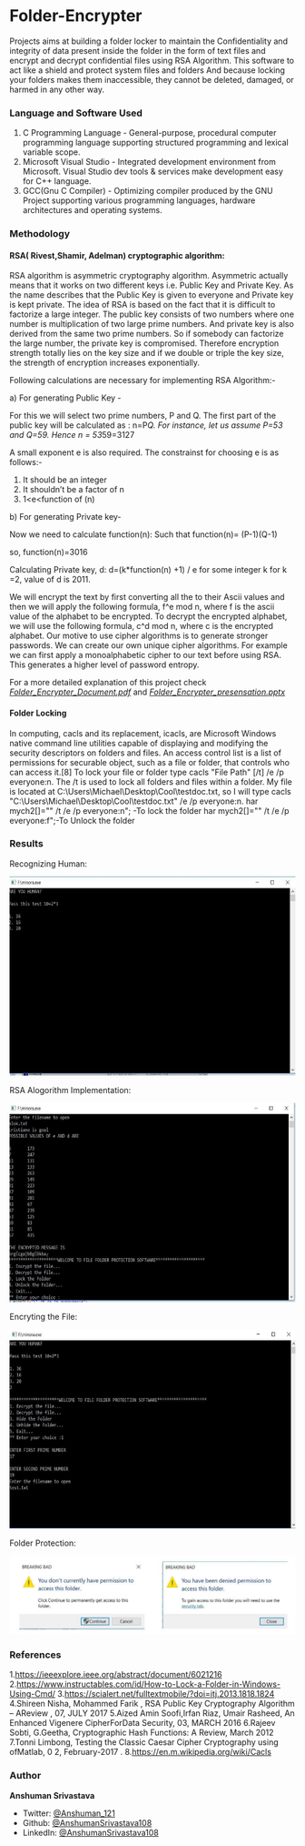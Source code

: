 # Folder-Encrypter

Projects aims at building a folder locker to maintain the Confidentiality and integrity of data present inside the folder in the form of text files and encrypt and decrypt confidential files using RSA Algorithm. This software to act like a shield and protect system files and folders And because locking your folders makes them inaccessible, they cannot be deleted, damaged, or harmed in any other way.

### Language and Software Used

1. C Programming Language - General-purpose, procedural computer programming language supporting structured programming and lexical variable scope.
2. Microsoft Visual Studio - Integrated development environment from Microsoft. Visual Studio dev tools & services make development easy for C++ language.
3. GCC(Gnu C Compiler) - Optimizing compiler produced by the GNU Project supporting various programming languages, hardware architectures and operating systems.

### Methodology

#### RSA( Rivest,Shamir, Adelman) cryptographic algorithm:

RSA algorithm is asymmetric cryptography algorithm. Asymmetric actually means that it works on two different keys i.e. Public Key and Private Key. As the name describes that the Public Key is given to everyone and Private key is kept private. The idea of RSA is based on the fact that it is difficult to factorize a large integer. The public key consists of two numbers where one number is multiplication of two large prime numbers. And private key is also derived from the same two prime numbers. So if somebody can factorize the large number, the private key is compromised. Therefore encryption strength totally lies on the key size and if we double or triple the key size, the strength of encryption increases exponentially.

Following calculations are necessary for implementing RSA Algorithm:-

a) For generating Public Key -

For this we will select two prime numbers, P and Q. The first part of the public key will be calculated as : n=P*Q. For instance, let us assume P=53 and Q=59. Hence n = 53*59=3127

A small exponent e is also required. The constrainst for choosing e is as follows:-

1. It should be an integer 
2. It shouldn’t be a factor of n 
3. 1<e<function of (n)

b) For generating Private key-

Now we need to calculate function(n): Such that function(n)= (P-1)(Q-1)

so, function(n)=3016

Calculating Private key, d: d=(k*function(n) +1) / e for some integer k for k =2, value of d is 2011.

We will encrypt the text by first converting all the to their Ascii values and then we will apply the following formula, f^e mod n, where f is the ascii value of the alphabet to be encrypted. To decrypt the encrypted alphabet, we will use the following formula, c^d mod n, where c is the encrypted alphabet. Our motive to use cipher algorithms is to generate stronger passwords. We can create our own unique cipher algorithms. For example we can first apply a monoalphabetic cipher to our text before using RSA. This generates a higher level of password entropy.

For a more detailed explanation of this project check [*Folder_Encrypter_Document.pdf*](https://github.com/AnshumanSrivastava108/Real-Time-Drowsiness-Detection-System/blob/main/Real_Time_Drowsiness_Detection_System.pdf) and [*Folder_Encrypter_presensation.pptx*](https://github.com/AnshumanSrivastava108/Real-Time-Drowsiness-Detection-System/blob/main/Real_Time_Drowsiness_Detection_System.pdf)

#### Folder Locking

In computing, cacls and its replacement, icacls, are Microsoft Windows native command line utilities capable of displaying and modifying the security descriptors on folders and files. An access control list is a list of permissions for securable object, such as a file or folder, that controls who can access it.[8]
To lock your file or folder type cacls "File Path" [/t] /e /p everyone:n. The /t is used to lock all folders and files within a folder. My file is located at C:\Users\Michael\Desktop\Cool\testdoc.txt, so I will type cacls "C:\Users\Michael\Desktop\Cool\testdoc.txt" /e /p everyone:n.
har mych2[]="\" /t /e /p everyone:n"; -To lock the folder
har mych2[]="\" /t /e /p everyone:f";-To Unlock the folder

### Results

Recognizing Human:

<p align="center">
<img width="600" height="350" src="Images/1.jpg ">
</p>

RSA Alogorithm Implementation:

<p align="center">
<img width="600" height="350" src="Images/2.jpg ">
</p>

Encryting the File:

<p align="center">
<img width="600" height="350" src="Images/3.jpg ">
</p>

Folder Protection: 

<p align="center">
<img src="Images/4.jpg ">
</p>

### References

1.https://ieeexplore.ieee.org/abstract/document/6021216
2.https://www.instructables.com/id/How-to-Lock-a-Folder-in-Windows-Using-Cmd/
3.https://scialert.net/fulltextmobile/?doi=itj.2013.1818.1824
4.Shireen Nisha, Mohammed Farik , RSA Public Key Cryptography Algorithm – AReview , 07, JULY 2017
5.Aized Amin Soofi,Irfan Riaz, Umair Rasheed, An Enhanced Vigenere CipherForData Security, 03, MARCH 2016
6.Rajeev Sobti, G.Geetha, Cryptographic Hash Functions: A Review, March 2012
7.Tonni Limbong, Testing the Classic Caesar Cipher Cryptography using ofMatlab, 0 2, February-2017 .
8.https://en.m.wikipedia.org/wiki/Cacls

### Author

**Anshuman Srivastava**

* Twitter: [@Anshuman_121](https://twitter.com/Anshuman_121)
* Github: [@AnshumanSrivastava108](https://github.com/AnshumanSrivastava108)
* LinkedIn: [@AnshumanSrivastava108](https://www.linkedin.com/in/anshumansrivastava108)





